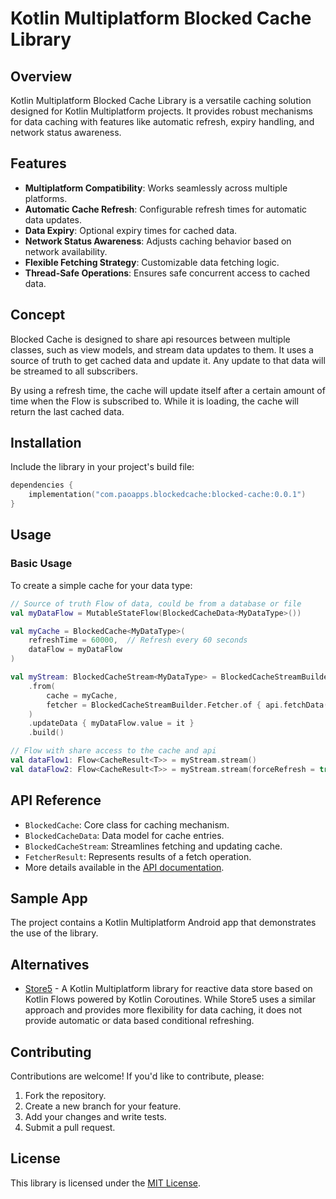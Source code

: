 # Kotlin Multiplatform Blocked Cache Library

## Overview
Kotlin Multiplatform Blocked Cache Library is a versatile caching solution designed for Kotlin Multiplatform projects. It provides robust mechanisms for data caching with features like automatic refresh, expiry handling, and network status awareness.

## Features
- **Multiplatform Compatibility**: Works seamlessly across multiple platforms.
- **Automatic Cache Refresh**: Configurable refresh times for automatic data updates.
- **Data Expiry**: Optional expiry times for cached data.
- **Network Status Awareness**: Adjusts caching behavior based on network availability.
- **Flexible Fetching Strategy**: Customizable data fetching logic.
- **Thread-Safe Operations**: Ensures safe concurrent access to cached data.

## Concept

Blocked Cache is designed to share api resources between multiple classes, such as view models, 
and stream data updates to them. It uses a source of truth to get cached data and update it. Any
update to that data will be streamed to all subscribers.

By using a refresh time, the cache will update itself after a certain amount of time when the Flow 
is subscribed to. While it is loading, the cache will return the last cached data.

## Installation
Include the library in your project's build file:

```kotlin
dependencies {
    implementation("com.paoapps.blockedcache:blocked-cache:0.0.1")
}
```

## Usage
### Basic Usage
To create a simple cache for your data type:

```kotlin
// Source of truth Flow of data, could be from a database or file
val myDataFlow = MutableStateFlow(BlockedCacheData<MyDataType>())

val myCache = BlockedCache<MyDataType>(
    refreshTime = 60000,  // Refresh every 60 seconds
    dataFlow = myDataFlow 
)

val myStream: BlockedCacheStream<MyDataType> = BlockedCacheStreamBuilder
    .from(
        cache = myCache,
        fetcher = BlockedCacheStreamBuilder.Fetcher.of { api.fetchData() }
    )
    .updateData { myDataFlow.value = it }
    .build()

// Flow with share access to the cache and api
val dataFlow1: Flow<CacheResult<T>> = myStream.stream()
val dataFlow2: Flow<CacheResult<T>> = myStream.stream(forceRefresh = true)
```

## API Reference
- `BlockedCache`: Core class for caching mechanism.
- `BlockedCacheData`: Data model for cache entries.
- `BlockedCacheStream`: Streamlines fetching and updating cache.
- `FetcherResult`: Represents results of a fetch operation.
- More details available in the [API documentation](#).

## Sample App

The project contains a Kotlin Multiplatform Android app that demonstrates the use of the library.

## Alternatives


- [Store5](https://github.com/MobileNativeFoundation/Store) - A Kotlin Multiplatform library for 
reactive data store based on Kotlin Flows powered by Kotlin Coroutines. While Store5 uses a similar 
approach and provides more flexibility for data caching, it does not provide automatic or data based 
conditional refreshing.

## Contributing
Contributions are welcome! If you'd like to contribute, please:
1. Fork the repository.
2. Create a new branch for your feature.
3. Add your changes and write tests.
4. Submit a pull request.

## License
This library is licensed under the [MIT License](LICENSE).
